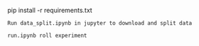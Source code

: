 

pip install -r requirements.txt

    Run data_split.ipynb in jupyter to download and split data

    run.ipynb roll experiment
